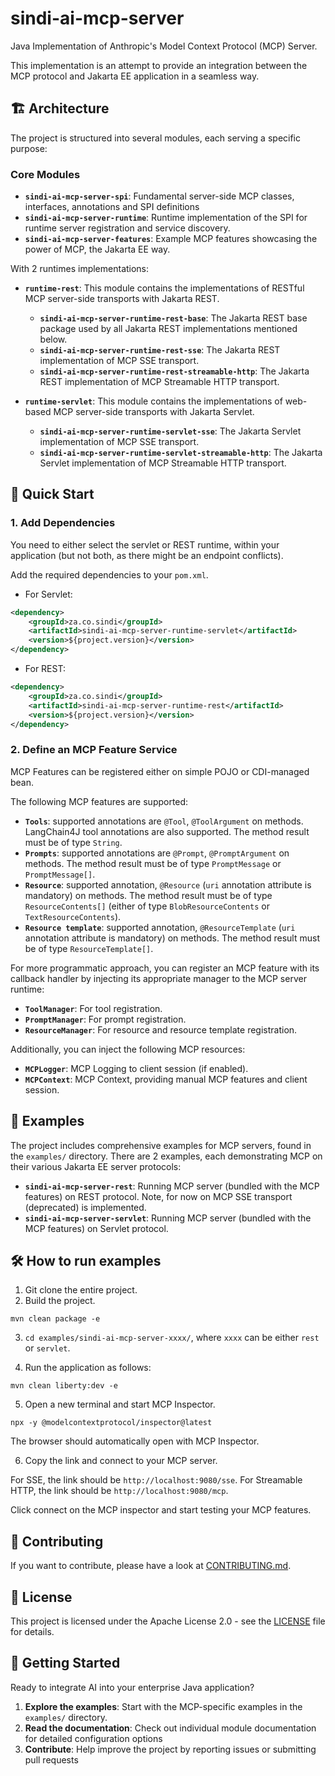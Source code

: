 # sindi-ai-mcp-server
Java Implementation of Anthropic's Model Context Protocol (MCP) Server.

This implementation is an attempt to provide an integration between the MCP protocol and Jakarta EE application in a seamless way.

## 🏗️ Architecture

The project is structured into several modules, each serving a specific purpose:

### Core Modules

- **`sindi-ai-mcp-server-spi`**: Fundamental server-side MCP classes, interfaces, annotations and SPI definitions 
- **`sindi-ai-mcp-server-runtime`**: Runtime implementation of the SPI for runtime server registration and service discovery.
- **`sindi-ai-mcp-server-features`**: Example MCP features showcasing the power of MCP, the Jakarta EE way.

With 2 runtimes implementations:
- **`runtime-rest`**: This module contains the implementations of RESTful MCP server-side transports with Jakarta REST.
  + **`sindi-ai-mcp-server-runtime-rest-base`**: The Jakarta REST base package used by all Jakarta REST implementations mentioned below.
  + **`sindi-ai-mcp-server-runtime-rest-sse`**: The Jakarta REST implementation of MCP SSE transport.
  + **`sindi-ai-mcp-server-runtime-rest-streamable-http`**: The Jakarta REST implementation of MCP Streamable HTTP transport. 

- **`runtime-servlet`**: This module contains the implementations of web-based MCP server-side transports with Jakarta Servlet.
  + **`sindi-ai-mcp-server-runtime-servlet-sse`**: The Jakarta Servlet implementation of MCP SSE transport.
  + **`sindi-ai-mcp-server-runtime-servlet-streamable-http`**: The Jakarta Servlet implementation of MCP Streamable HTTP transport. 

## 🚀 Quick Start

### 1. Add Dependencies

You need to either select the servlet or REST runtime, within your application (but not both, as there might be an endpoint conflicts). 

Add the required dependencies to your `pom.xml`.

- For Servlet:

```xml
<dependency>
	<groupId>za.co.sindi</groupId>
	<artifactId>sindi-ai-mcp-server-runtime-servlet</artifactId>
	<version>${project.version}</version>
</dependency>

```

- For REST:

```xml
<dependency>
	<groupId>za.co.sindi</groupId>
	<artifactId>sindi-ai-mcp-server-runtime-rest</artifactId>
	<version>${project.version}</version>
</dependency>

```

### 2. Define an MCP Feature Service

MCP Features can be registered either on simple POJO or CDI-managed bean.

The following MCP features are supported:

- **`Tools`**: supported annotations are `@Tool`, `@ToolArgument` on methods. LangChain4J tool annotations are also supported. The method result must be of type `String`.
- **`Prompts`**: supported annotations are `@Prompt`, `@PromptArgument` on methods. The method result must be of type `PromptMessage` or `PromptMessage[]`.
- **`Resource`**: supported annotation, `@Resource` (`uri` annotation attribute is mandatory) on methods. The method result must be of type `ResourceContents[]` (either of type `BlobResourceContents` or `TextResourceContents`).
- **`Resource template`**: supported annotation, `@ResourceTemplate` (`uri` annotation attribute is mandatory) on methods. The method result must be of type `ResourceTemplate[]`.

For more programmatic approach, you can register an MCP feature with its callback handler by injecting its appropriate manager to the MCP server runtime:

- **`ToolManager`**: For tool registration.
- **`PromptManager`**: For prompt registration.
- **`ResourceManager`**: For resource and resource template registration.

Additionally, you can inject the following MCP resources:

- **`MCPLogger`**: MCP Logging to client session (if enabled).
- **`MCPContext`**: MCP Context, providing manual MCP features and client session.


## 📖 Examples

The project includes comprehensive examples for MCP servers, found in the `examples/` directory. There are 2 examples, each demonstrating MCP on their various Jakarta EE server protocols:

- **`sindi-ai-mcp-server-rest`**: Running MCP server (bundled with the MCP features) on REST protocol. Note, for now on MCP SSE transport (deprecated) is implemented.
- **`sindi-ai-mcp-server-servlet`**: Running MCP server (bundled with the MCP features) on Servlet protocol.

## 🛠️ How to run examples

1. Git clone the entire project.
2. Build the project.

```
mvn clean package -e
```

3. `cd examples/sindi-ai-mcp-server-xxxx/`, where `xxxx` can be either `rest` or `servlet`.

4. Run the application as follows:

```
mvn clean liberty:dev -e
```

5. Open a new terminal and start MCP Inspector.

```
npx -y @modelcontextprotocol/inspector@latest
```

The browser should automatically open with MCP Inspector.

6. Copy the link and connect to your MCP server.

For SSE, the link should be `http://localhost:9080/sse`.
For Streamable HTTP, the link should be `http://localhost:9080/mcp`.

Click connect on the MCP inspector and start testing your MCP features.


## 🤝 Contributing

If you want to contribute, please have a look at [CONTRIBUTING.md](CONTRIBUTING.md).

## 📄 License

This project is licensed under the Apache License 2.0 - see the [LICENSE](LICENSE) file for details.

## 🌟 Getting Started

Ready to integrate AI into your enterprise Java application? 

1. **Explore the examples**: Start with the MCP-specific examples in the `examples/` directory.
2. **Read the documentation**: Check out individual module documentation for detailed configuration options
3. **Contribute**: Help improve the project by reporting issues or submitting pull requests

